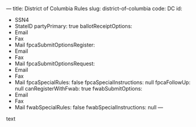 —
title: District of Columbia Rules
slug: district-of-columbia
code: DC
id: 
  - SSN4
  - StateID
partyPrimary: true
ballotReceiptOptions:
  - Email
  - Fax
  - Mail
fpcaSubmitOptionsRegister:
  - Email
  - Fax
  - Mail
fpcaSubmitOptionsRequest:
  - Email
  - Fax
  - Mail
fpcaSpecialRules: false
fpcaSpecialInstructions: null
fpcaFollowUp: null
canRegisterWithFwab: true
fwabSubmitOptions:
  - Email
  - Fax
  - Mail
fwabSpecialRules: false
fwabSpecialInstructions: null
—

text

